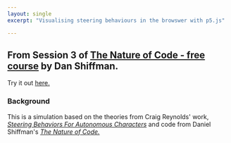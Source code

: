 ```yaml
---
layout: single
excerpt: "Visualising steering behaviours in the browswer with p5.js"

---
```

## From Session 3 of [The Nature of Code - free course](https://www.kadenze.com/courses/the-nature-of-code-ii/sessions) by Dan Shiffman.

Try it out [here.](/p5-steering/)

### Background

This is a simulation based on the theories from Craig Reynolds' work, _[Steering Behaviors For Autonomous Characters](https://www.red3d.com/cwr/steer/gdc99/)_ and code from Daniel Shiffman's _[The Nature of Code.](http://natureofcode.com)_


<!-- teaser: ../assets/images/perlin noise flowfield.png
header:
  overlay_image: ../assets/images/perlin noise flowfield.png
  overlay_filter: rgba(0, 0, 0, 0.5)
  image_description: "Perlin Noise Flow Field"
  cta_label: "Play Now"
  cta_url: "/p5-perlin-noise/"
  caption: "Pretty! Thanks Mr. Perlin!" -->
